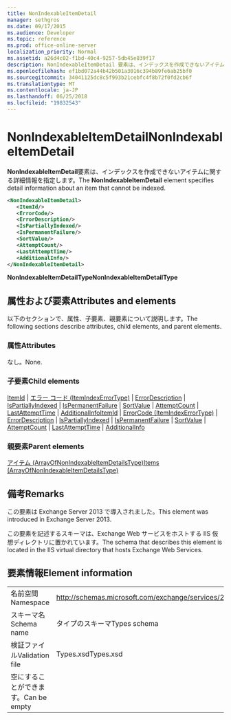 ```yaml
---
title: NonIndexableItemDetail
manager: sethgros
ms.date: 09/17/2015
ms.audience: Developer
ms.topic: reference
ms.prod: office-online-server
localization_priority: Normal
ms.assetid: a26d4c02-f1bd-40c4-9257-5db45e839f17
description: NonIndexableItemDetail 要素は、インデックスを作成できないアイテムに関する詳細情報を指定します。
ms.openlocfilehash: ef1bd072a44b42b501a3016c394b89fe6ab25bf0
ms.sourcegitcommit: 34041125dc8c5f993b21cebfc4f8b72f0fd2cb6f
ms.translationtype: MT
ms.contentlocale: ja-JP
ms.lasthandoff: 06/25/2018
ms.locfileid: "19832543"
---
```

# <a name="nonindexableitemdetail"></a><span data-ttu-id="4c313-103">NonIndexableItemDetail</span><span class="sxs-lookup"><span data-stu-id="4c313-103">NonIndexableItemDetail</span></span>

<span data-ttu-id="4c313-104">**NonIndexableItemDetail**要素は、インデックスを作成できないアイテムに関する詳細情報を指定します。</span><span class="sxs-lookup"><span data-stu-id="4c313-104">The **NonIndexableItemDetail** element specifies detail information about an item that cannot be indexed.</span></span> 
  
```XML
<NonIndexableItemDetail>
   <ItemId/>
   <ErrorCode/>
   <ErrorDescription/>
   <IsPartiallyIndexed/>
   <IsPermanentFailure/>
   <SortValue/>
   <AttemptCount/>
   <LastAttemptTime/>
   <AdditionalInfo/>
</NonIndexableItemDetail>
```

 <span data-ttu-id="4c313-105">**NonIndexableItemDetailType**</span><span class="sxs-lookup"><span data-stu-id="4c313-105">**NonIndexableItemDetailType**</span></span>
## <a name="attributes-and-elements"></a><span data-ttu-id="4c313-106">属性および要素</span><span class="sxs-lookup"><span data-stu-id="4c313-106">Attributes and elements</span></span>

<span data-ttu-id="4c313-107">以下のセクションで、属性、子要素、親要素について説明します。</span><span class="sxs-lookup"><span data-stu-id="4c313-107">The following sections describe attributes, child elements, and parent elements.</span></span>
  
### <a name="attributes"></a><span data-ttu-id="4c313-108">属性</span><span class="sxs-lookup"><span data-stu-id="4c313-108">Attributes</span></span>

<span data-ttu-id="4c313-109">なし。</span><span class="sxs-lookup"><span data-stu-id="4c313-109">None.</span></span>
  
### <a name="child-elements"></a><span data-ttu-id="4c313-110">子要素</span><span class="sxs-lookup"><span data-stu-id="4c313-110">Child elements</span></span>

<span data-ttu-id="4c313-111">[ItemId](itemid.md) | [エラー コード (ItemIndexErrorType)](errorcode-itemindexerrortype.md) | [ErrorDescription](errordescription.md) | [IsPartiallyIndexed](ispartiallyindexed.md) | [IsPermanentFailure](ispermanentfailure.md) | [SortValue](sortvalue.md) | [AttemptCount](attemptcount.md)  |  [LastAttemptTime](lastattempttime.md) | [AdditionalInfo](additionalinfo.md)</span><span class="sxs-lookup"><span data-stu-id="4c313-111">[ItemId](itemid.md) | [ErrorCode (ItemIndexErrorType)](errorcode-itemindexerrortype.md) | [ErrorDescription](errordescription.md) | [IsPartiallyIndexed](ispartiallyindexed.md) | [IsPermanentFailure](ispermanentfailure.md) | [SortValue](sortvalue.md) | [AttemptCount](attemptcount.md) | [LastAttemptTime](lastattempttime.md) | [AdditionalInfo](additionalinfo.md)</span></span>
  
### <a name="parent-elements"></a><span data-ttu-id="4c313-112">親要素</span><span class="sxs-lookup"><span data-stu-id="4c313-112">Parent elements</span></span>

[<span data-ttu-id="4c313-113">アイテム (ArrayOfNonIndexableItemDetailsType)</span><span class="sxs-lookup"><span data-stu-id="4c313-113">Items (ArrayOfNonIndexableItemDetailsType)</span></span>](items-arrayofnonindexableitemdetailstype.md)
  
## <a name="remarks"></a><span data-ttu-id="4c313-114">備考</span><span class="sxs-lookup"><span data-stu-id="4c313-114">Remarks</span></span>

<span data-ttu-id="4c313-115">この要素は Exchange Server 2013 で導入されました。</span><span class="sxs-lookup"><span data-stu-id="4c313-115">This element was introduced in Exchange Server 2013.</span></span>
  
<span data-ttu-id="4c313-116">この要素を記述するスキーマは、Exchange Web サービスをホストする IIS 仮想ディレクトリに置かれています。</span><span class="sxs-lookup"><span data-stu-id="4c313-116">The schema that describes this element is located in the IIS virtual directory that hosts Exchange Web Services.</span></span>
  
## <a name="element-information"></a><span data-ttu-id="4c313-117">要素情報</span><span class="sxs-lookup"><span data-stu-id="4c313-117">Element information</span></span>

|||
|:-----|:-----|
|<span data-ttu-id="4c313-118">名前空間</span><span class="sxs-lookup"><span data-stu-id="4c313-118">Namespace</span></span>  <br/> |http://schemas.microsoft.com/exchange/services/2006/types  <br/> |
|<span data-ttu-id="4c313-119">スキーマ名</span><span class="sxs-lookup"><span data-stu-id="4c313-119">Schema name</span></span>  <br/> |<span data-ttu-id="4c313-120">タイプのスキーマ</span><span class="sxs-lookup"><span data-stu-id="4c313-120">Types schema</span></span>  <br/> |
|<span data-ttu-id="4c313-121">検証ファイル</span><span class="sxs-lookup"><span data-stu-id="4c313-121">Validation file</span></span>  <br/> |<span data-ttu-id="4c313-122">Types.xsd</span><span class="sxs-lookup"><span data-stu-id="4c313-122">Types.xsd</span></span>  <br/> |
|<span data-ttu-id="4c313-123">空にすることができます。</span><span class="sxs-lookup"><span data-stu-id="4c313-123">Can be empty</span></span>  <br/> ||
   

